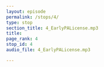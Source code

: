 ```yaml
---
layout: episode
permalink: /stops/4/
type: stop
section_title: 4_EarlyPALicense.mp3
title: 
page_rank: 4
stop_id: 4
audio_file: 4_EarlyPALicense.mp3

---
```

